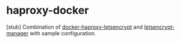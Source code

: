 # haproxy-docker
[stub] Combination of [docker-haproxy-letsencrypt](https://github.com/bringnow/docker-haproxy-letsencrypt) and [letsencrypt-manager](https://github.com/bringnow/docker-letsencrypt-manager) with sample configuration.
